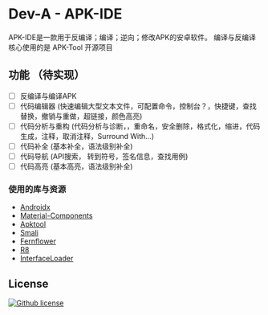 # Dev-A - APK-IDE

APK-IDE是一款用于反编译；编译；逆向；修改APK的安卓软件。
编译与反编译核心使用的是 APK-Tool 开源项目

## 功能 （待实现）

- [ ] 反编译与编译APK
- [ ] 代码编辑器 (快速编辑大型文本文件，可配置命令，控制台？，快捷键，查找替换，撤销与重做，超链接，颜色高亮)
- [ ] 代码分析与重构 (代码分析与诊断，，重命名，安全删除，格式化，缩进，代码生成，注释，取消注释，Surround
  With...)
- [ ] 代码补全 (基本补全，语法级别补全)
- [ ] 代码导航 (API搜索， 转到符号，签名信息，查找用例)
- [ ] 代码高亮 (基本高亮，语法级别补全)

### 使用的库与资源

* [Androidx](https://github.com/androidx/androidx)
* [Material-Components](https://github.com/material-components/material-components-android)
* [Apktool](https://github.com/iBotPeaches/Apktool)
* [Smali](https://github.com/google/smali)
* [Fernflower](https://github.com/fesh0r/fernflower)
* [R8](https://r8.googlesource.com/r8)
* [InterfaceLoader](https://github.com/JeremyLiao/InterfaceLoader)

## License

[![Github license](https://img.shields.io/github/license/weg2020/apkide)](https://github.com/weg2020/apkide/blob/main/LICENSE)


